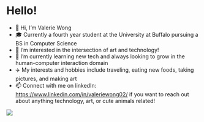 # Hello!

- 👋 Hi, I’m Valerie Wong
- 🎓 Currently a fourth year student at the University at Buffalo pursuing a BS in Computer Science
- 👀 I’m interested in the intersection of art and technology!
- 🌱 I’m currently learning new tech and always looking to grow in the human-computer interaction domain
- ✈️ My interests and hobbies include traveling, eating new foods, taking pictures, and making art
- 📫 Connect with me on linkedIn: https://www.linkedin.com/in/valeriewong02/ if you want to reach out about anything technology, art, or cute animals related!

<a href="https://github.com/anuraghazra/github-readme-stats"><img align="center" src="https://github-readme-stats.vercel.app/api/top-langs/?username=vwong175&layout=compact&theme=onedark&hide_border=true" /></a>

<!---
vwong175/vwong175 is a ✨ special ✨ repository because its `README.md` (this file) appears on your GitHub profile.
You can click the Preview link to take a look at your changes.
--->

